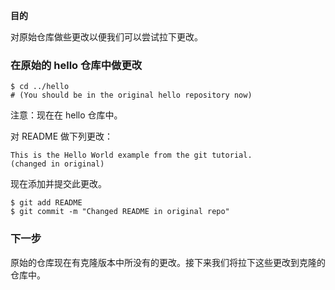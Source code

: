 **目的**

对原始仓库做些更改以便我们可以尝试拉下更改。

### 在原始的 hello 仓库中做更改

```
$ cd ../hello
# (You should be in the original hello repository now)
```

注意：现在在 hello 仓库中。

对 README 做下列更改：

```
This is the Hello World example from the git tutorial.
(changed in original)
```

现在添加并提交此更改。

```
$ git add README
$ git commit -m "Changed README in original repo"
```

### 下一步

原始的仓库现在有克隆版本中所没有的更改。接下来我们将拉下这些更改到克隆的仓库中。